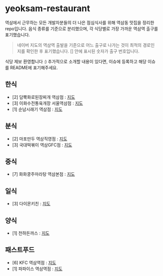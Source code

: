 # yeoksam-restaurant
역삼에서 근무하는 모든 개발자분들의 더 나은 점심식사를 위해 역삼동 맛집을 정리한 repo입니다. 음식 종류를 기준으로 분리했으며, 각 식당별로 가장 가까운 역삼역 출구를 표기했습니다.

> 네이버 지도의 역삼역 출발을 기준으로 어느 출구로 나가는 것이 최적의 경로인지를 확인한 후 표기했습니다. [] 안에 표시된 숫자가 출구 번호입니다.

식당 제보 환영합니다 :) 추가적으로 소개할 내용이 있다면, 이슈에 등록하고 해당 이슈를 README에 표기해주세요.

## 한식
* [2] 담뿍화로된장찌개 역삼점 : [지도](https://beta.map.naver.com/directions/14141688.830833402,4509146.213590832,%EC%97%AD%EC%82%BC%EC%97%AD%202%ED%98%B8%EC%84%A0,13479409,PLACE_POI/14141722.627430808,4508844.298529739,%EB%8B%B4%EB%BF%8D%ED%99%94%EB%A1%9C%EB%90%9C%EC%9E%A5%EC%B0%8C%EA%B0%9C%20%EC%97%AD%EC%82%BC%EC%A0%90,38696247,PLACE_POI/-/walk?c=14141595.3934914,4509004.2848281,17.1,0,0,0,dh)
* [3] 이화수전통육개장 서울역삼점 : [지도](https://beta.map.naver.com/directions/14141688.830833402,4509146.213590832,%EC%97%AD%EC%82%BC%EC%97%AD%202%ED%98%B8%EC%84%A0,13479409,PLACE_POI/14141563.930364732,4508897.392967889,%EC%9D%B4%ED%99%94%EC%88%98%EC%A0%84%ED%86%B5%EC%9C%A1%EA%B0%9C%EC%9E%A5%20%EC%84%9C%EC%9A%B8%EC%97%AD%EC%82%BC%EC%A0%90,36620276,PLACE_POI/-/walk?c=14141502.4362767,4509030.8348809,17.4,0,0,0,dh)
* [1] 순남시래기 역삼점 : [지도](https://beta.map.naver.com/directions/14141688.830833402,4509146.213590832,%EC%97%AD%EC%82%BC%EC%97%AD%202%ED%98%B8%EC%84%A0,13479409,PLACE_POI/14142048.593163747,4509209.047590805,%EC%88%9C%EB%82%A8%EC%8B%9C%EB%9E%98%EA%B8%B0%20%EC%97%AD%EC%82%BC%EC%A0%90,32618401,PLACE_POI/-/walk?c=14141776.8768779,4509062.1768482,17.2,0,0,0,dh) 

## 분식
* [2] 마포만두 역삼직영점 : [지도](https://beta.map.naver.com/directions/14141688.830833402,4509146.213590832,%EC%97%AD%EC%82%BC%EC%97%AD%202%ED%98%B8%EC%84%A0,13479409,PLACE_POI/14141743.466439482,4508902.865190076,%EB%A7%88%ED%8F%AC%EB%A7%8C%EB%91%90%EC%97%AD%EC%82%BC%EC%A7%81%EC%98%81%EC%A0%90,34357106,PLACE_POI/-/walk?c=14141622.0264554,4509033.3723633,17.4,0,0,0,dh)
* [3] 국대떡볶이 역삼GFC점 : [지도](https://beta.map.naver.com/directions/14141688.830833402,4509146.213590832,%EC%97%AD%EC%82%BC%EC%97%AD%202%ED%98%B8%EC%84%A0,13479409,PLACE_POI/14141609.103814099,4508904.408637874,%EA%B5%AD%EB%8C%80%EB%96%A1%EB%B3%B6%EC%9D%B4%20%EC%97%AD%EC%82%BCGFC%EC%A0%90,38431587,PLACE_POI/-/walk?c=14141513.2646257,4509034.0880636,17.4,0,0,0,dh)

## 중식
* [7] 화화쿵주마라탕 역삼본점 : [지도](https://beta.map.naver.com/directions/14141688.830833402,4509146.213590832,%EC%97%AD%EC%82%BC%EC%97%AD%202%ED%98%B8%EC%84%A0,13479409,PLACE_POI/14141668.537290234,4509430.737596486,%ED%99%94%ED%99%94%EC%BF%B5%EC%A3%BC%EB%A7%88%EB%9D%BC%ED%83%95%20%EC%97%AD%EC%82%BC%EB%B3%B8%EC%A0%90,1383621716,PLACE_POI/-/walk?c=14141567.5143958,4509302.7432594,17.1,0,0,0,dh)

## 일식
* [3] 다이몬키친 : [지도](https://beta.map.naver.com/directions/14141688.830833402,4509146.213590832,%EC%97%AD%EC%82%BC%EC%97%AD%202%ED%98%B8%EC%84%A0,13479409,PLACE_POI/14141507.60270239,4508923.365001669,%EB%8B%A4%EC%9D%B4%EB%AA%AC%ED%82%A4%EC%B9%9C,1549243275,PLACE_POI/-/walk?c=14141500.0261099,4509039.5084254,17.5,0,0,0,dh)

## 양식
* [1] 천하돈까스 : [지도](https://beta.map.naver.com/directions/14141688.830833402,4509146.213590832,%EC%97%AD%EC%82%BC%EC%97%AD%202%ED%98%B8%EC%84%A0,13479409,PLACE_POI/14141775.136834618,4508581.103382129,%EC%B2%9C%ED%95%98%EB%8F%88%EA%B9%8C%EC%8A%A4,1827930093,PLACE_POI/-/walk?c=14141573.2049766,4508884.1706538,16.2,0,0,0,dh)

## 패스트푸드
* [6] KFC 역삼역점 : [지도](https://beta.map.naver.com/directions/14141688.830833402,4509146.213590832,%EC%97%AD%EC%82%BC%EC%97%AD%202%ED%98%B8%EC%84%A0,13479409,PLACE_POI/14141599.964483906,4509309.318975117,KFC%20%EC%97%AD%EC%82%BC%EC%97%AD%EC%A0%90,11606064,PLACE_POI/-/walk?c=14141585.7874537,4509235.0305937,17.9,0,0,0,dh)
* [1] 파파이스 역삼역점 : [지도](https://beta.map.naver.com/directions/14141688.830833402,4509146.213590832,%EC%97%AD%EC%82%BC%EC%97%AD%202%ED%98%B8%EC%84%A0,13479409,PLACE_POI/14141948.105059411,4508543.346266722,%ED%8C%8C%ED%8C%8C%EC%9D%B4%EC%8A%A4%20%EC%97%AD%EC%82%BC%EC%97%AD%EC%A0%90,36237187,PLACE_POI/-/walk?c=14141635.5856557,4508909.7780149,16.5,0,0,0,dh)
